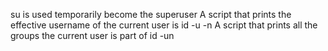 su is used temporarily become the superuser
A script that prints the effective username of the current user is id -u -n
A script that prints all the groups the current user is part of id -un
